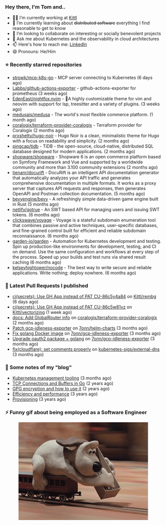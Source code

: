### Hey there, I'm Tom and..

- 👨‍💻 I’m currently working at [Kittl](https://www.kittl.com/)
- 🌱 I’m currently learning about ~~distributed software~~ everything I find reasonable to get to know
- 👯 I’m looking to collaborate on interesting or socially benevolent projects
- 💬 Ask me about Kubernetes and the observability in cloud architectures
- 📫 Here's how to reach me: [LinkedIn](https://www.linkedin.com/in/7onn)
- 😄 Pronouns: He/Him

### ⭐ Recently starred repositories

- [strowk/mcp-k8s-go](https://github.com/strowk/mcp-k8s-go) - MCP server connecting to Kubernetes (6 days ago)
- [Labbs/github-actions-exporter](https://github.com/Labbs/github-actions-exporter) - github-actions-exporter for prometheus (3 weeks ago)
- [EdenEast/nightfox.nvim](https://github.com/EdenEast/nightfox.nvim) - 🦊A highly customizable theme for vim and neovim with support for lsp, treesitter and a variety of plugins. (3 weeks ago)
- [medusajs/medusa](https://github.com/medusajs/medusa) - The world&#39;s most flexible commerce platform. (1 month ago)
- [coralogix/terraform-provider-coralogix](https://github.com/coralogix/terraform-provider-coralogix) - Terraform provider for Coralogix (2 months ago)
- [prxshetty/hugo-noir](https://github.com/prxshetty/hugo-noir) - Hugo Noir is a clean, minimalistic theme for Hugo with a focus on readability and simplicity. (2 months ago)
- [pingcap/tidb](https://github.com/pingcap/tidb) - TiDB - the open-source, cloud-native, distributed SQL database designed for modern applications. (2 months ago)
- [shopware/shopware](https://github.com/shopware/shopware) - Shopware 6 is an open commerce platform based on Symfony Framework and Vue and supported by a worldwide community and more than 3.100 community extensions (2 months ago)
- [tienanr/docurift](https://github.com/tienanr/docurift) - DocuRift is an intelligent API documentation generator that automatically analyzes your API traffic and generates comprehensive documentation in multiple formats. It works as a proxy server that captures API requests and responses, then generates OpenAPI and Postman collection documentation. (5 months ago)
- [bevyengine/bevy](https://github.com/bevyengine/bevy) - A refreshingly simple data-driven game engine built in Rust (5 months ago)
- [netlify/gotrue](https://github.com/netlify/gotrue) - An SWT based API for managing users and issuing SWT tokens. (6 months ago)
- [clickswave/voyage](https://github.com/clickswave/voyage) - Voyage is a stateful subdomain enumeration tool that combines passive and active techniques, user-specific databases, and fine-grained control built for efficient and reliable subdomain reconnaissance. (6 months ago)
- [garden-io/garden](https://github.com/garden-io/garden) - Automation for Kubernetes development and testing. Spin up production-like environments for development, testing, and CI on demand. Use the same configuration and workflows at every step of the process. Speed up your builds and test runs via shared result caching (6 months ago)
- [kelseyhightower/nocode](https://github.com/kelseyhightower/nocode) - The best way to write secure and reliable applications. Write nothing; deploy nowhere. (6 months ago)

### 🔨 Latest Pull Requests I published

- [ci(secrets): Use GH App instead of PAT CU-86c5y4a84](https://github.com/Kittl/rembg/pull/1) on [Kittl/rembg](https://github.com/Kittl/rembg) (6 days ago)
- [ci(secrets): Use GH App instead of PAT CU-86c5w81vz](https://github.com/Kittl/vectorizing/pull/67) on [Kittl/vectorizing](https://github.com/Kittl/vectorizing) (1 week ago)
- [docs: Add GlobalRouter info](https://github.com/coralogix/terraform-provider-coralogix/pull/413) on [coralogix/terraform-provider-coralogix](https://github.com/coralogix/terraform-provider-coralogix) (2 months ago)
- [Patch gcp-idleness-exporter](https://github.com/7onn/helm-charts/pull/7) on [7onn/helm-charts](https://github.com/7onn/helm-charts) (3 months ago)
- [Fix golang Docker image](https://github.com/7onn/gcp-idleness-exporter/pull/25) on [7onn/gcp-idleness-exporter](https://github.com/7onn/gcp-idleness-exporter) (3 months ago)
- [Upgrade oauth2 package &#43; golang](https://github.com/7onn/gcp-idleness-exporter/pull/24) on [7onn/gcp-idleness-exporter](https://github.com/7onn/gcp-idleness-exporter) (3 months ago)
- [fix(cloudflare): set comments properly](https://github.com/kubernetes-sigs/external-dns/pull/5582) on [kubernetes-sigs/external-dns](https://github.com/kubernetes-sigs/external-dns) (3 months ago)

### 📝 Some notes of my "blog"

- [Kubernetes management tooling](https://www.7onn.dev/post/kubernetes-management-tooling/) (3 months ago)
- [TCP Connections and Buffers in Go](https://www.7onn.dev/post/tcp-connections-and-buffers-in-go/) (2 years ago)
- [GPG encryption and how to use it](https://www.7onn.dev/post/gpg-encryption/) (2 years ago)
- [Efficiency and performance](https://www.7onn.dev/post/efficiency-and-performance/) (3 years ago)
- [Provisioning](https://www.7onn.dev/post/provisioning/) (3 years ago)

### ⚡ Funny gif about being employed as a Software Engineer
<p align="center">
  <img alt="building the path" src="./giphy.gif" />
</p>
